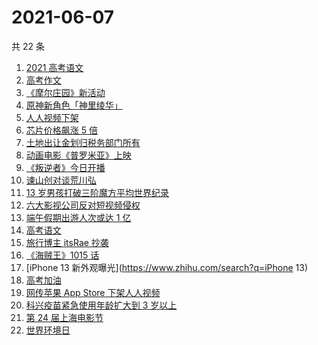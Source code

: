 # 2021-06-07

共 22 条

<!-- BEGIN ZHIHUSEARCH -->
<!-- 最后更新时间 Mon Jun 07 2021 22:16:55 GMT+0800 (China Standard Time) -->
1. [2021 高考语文](https://www.zhihu.com/search?q=高考语文)
1. [高考作文](https://www.zhihu.com/search?q=高考作文)
1. [《摩尔庄园》新活动](https://www.zhihu.com/search?q=摩尔庄园)
1. [原神新角色「神里绫华」](https://www.zhihu.com/search?q=原神)
1. [人人视频下架](https://www.zhihu.com/search?q=人人视频)
1. [芯片价格飙涨 5 倍](https://www.zhihu.com/search?q=芯片)
1. [土地出让金划归税务部门所有](https://www.zhihu.com/search?q=土地出让金)
1. [动画电影《普罗米亚》上映](https://www.zhihu.com/search?q=普罗米亚)
1. [《叛逆者》今日开播](https://www.zhihu.com/search?q=叛逆者)
1. [谏山创对谈荒川弘](https://www.zhihu.com/search?q=谏山创)
1. [13 岁男孩打破三阶魔方平均世界纪录](https://www.zhihu.com/search?q=魔方速拧)
1. [六大影视公司反对短视频侵权](https://www.zhihu.com/search?q=短视频侵权)
1. [端午假期出游人次或达 1 亿](https://www.zhihu.com/search?q=端午假期)
1. [高考语文](https://www.zhihu.com/search?q=高考语文)
1. [旅行博主 itsRae 抄袭](https://www.zhihu.com/search?q=itsRae)
1. [《海贼王》1015 话](https://www.zhihu.com/search?q=海贼王)
1. [iPhone 13 新外观曝光](https://www.zhihu.com/search?q=iPhone 13)
1. [高考加油](https://www.zhihu.com/search?q=高考)
1. [网传苹果 App Store 下架人人视频](https://www.zhihu.com/search?q=人人视频)
1. [科兴疫苗紧急使用年龄扩大到 3 岁以上](https://www.zhihu.com/search?q=科兴疫苗)
1. [第 24 届上海电影节](https://www.zhihu.com/search?q=上海电影节)
1. [世界环境日](https://www.zhihu.com/search?q=世界环境日)
<!-- END ZHIHUSEARCH -->
